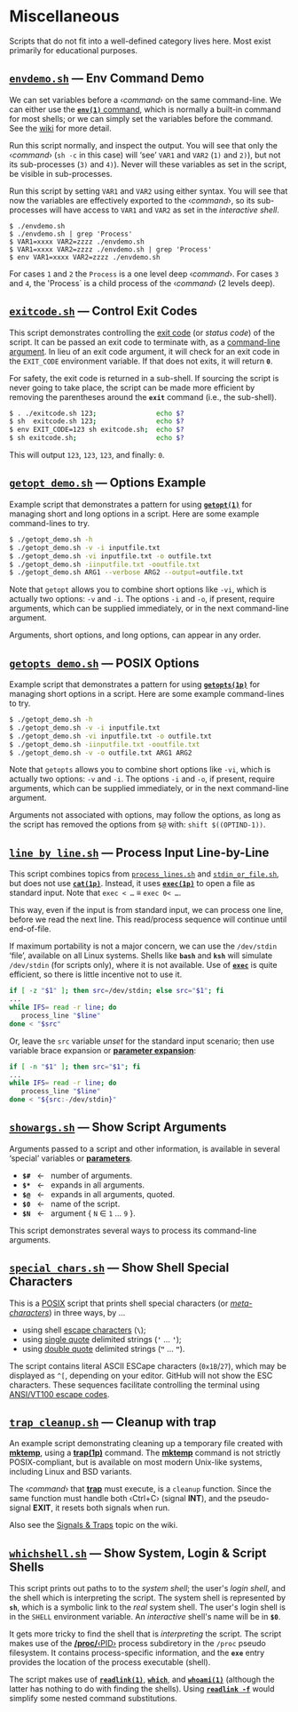 # Miscellaneous

Scripts that do not fit into a well-defined category lives here. Most exist
primarily for educational purposes.

## [`envdemo.sh`][shs1st-misc-envdemo_sh] — Env Command Demo 

We can set variables before a ‹*command*› on the same command-line. We can either use the
 [**`env(1)`** command][man7-env1], which is normally a built-in command for most shells; or we can simply set the variables before the command. See the [wiki][idgh-wiki-variables-env] for more detail.

Run this script normally, and inspect the output. You will see that only the ‹*command*› (`sh -c` in this case) will ‘see’ `VAR1` and `VAR2` (`1)` and `2)`), but not its sub-processes (`3)` and `4)`). Never will these variables as set in the script, be visible in sub-processes.

Run this script by setting `VAR1` and `VAR2` using either syntax. You will see that now the variables are effectively exported to the ‹*command*›, so its sub-processes will have access to `VAR1` and `VAR2` as set in the *interactive shell*.

```{.sh}
$ ./envdemo.sh
$ ./envdemo.sh | grep 'Process'
$ VAR1=xxxx VAR2=zzzz ./envdemo.sh
$ VAR1=xxxx VAR2=zzzz ./envdemo.sh | grep 'Process'
$ env VAR1=xxxx VAR2=zzzz ./envdemo.sh
```

For cases `1` and `2` the `Process` is a one level deep ‹*command*›. For cases `3` and `4`, the 'Process` is a child process of the ‹*command*› (2 levels deep).

[shs1st-misc-envdemo_sh]:
   https://github.com/incusdata/shs1st/blob/main/misc/envdemo.sh
   "GitHub — Incus Data / Shell Script First / Miscellaneous / envdemo.sh"
[man7-env1]:
   https://man7.org/linux/man-pages/man1/env.1.html
   "man7/env(1) — Run a program in a modified environment" 
[idgh-wiki-variables-env]:
   https://github.com/incusdata/shs1st/wiki/20-Variables#command-variables
   "GitHub — Incus Data / Wiki / Variables / Command Variables"

## [`exitcode.sh`][shs1st-misc-exitcode_sh] — Control Exit Codes

This script demonstrates controlling the [exit code][w-exitcode] (or *status
code*) of the script. It can be passed an exit code to terminate with, as a
[command-line argument][idgh-wiki-concepts-cli-arg]. In lieu of an exit code
argument, it will check for an exit code in the `EXIT_CODE` environment
variable. If that does not exits, it will return **`0`**.

For safety, the exit code is returned in a sub-shell. If sourcing the script is
never going to take place, the script can be made more efficient by removing the
parentheses around the **`exit`** command (i.e., the sub-shell).

```sh
$ . ./exitcode.sh 123;               echo $?
$ sh  exitcode.sh 123;               echo $?
$ env EXIT_CODE=123 sh exitcode.sh;  echo $?
$ sh exitcode.sh;                    echo $?
```

This will output `123`, `123`, `123`, and finally: `0`.

[idgh-wiki-concepts-cli-arg]:
   https://github.com/incusdata/shs1st/wiki/01-Basic-Concepts#command-line-arguments
   "GitHub — Incus Data / Shell Script First / Wiki / Basic Concepts / Command-Line Arguments"
[shs1st-misc-exitcode_sh]:
   https://github.com/incusdata/shs1st/blob/main/misc/exitcode.sh
   "GitHub — Incus Data / Shell Script First / Miscellaneous / exitcode.sh"
[w-exitcode]:
   https://en.wikipedia.org/wiki/Exit_status
   "Wikipedia — Exit Status"

## [`getopt_demo.sh`][shs1st-misc-getopt_demo_sh] — Options Example

Example script that demonstrates a pattern for using [**`getopt(1)`**][man7-getopt1] for managing short and long options in a script. Here are some example command-lines to try.

```sh
$ ./getopt_demo.sh -h
$ ./getopt_demo.sh -v -i inputfile.txt
$ ./getopt_demo.sh -vi inputfile.txt -o outfile.txt
$ ./getopt_demo.sh -iinputfile.txt -ooutfile.txt
$ ./getopt_demo.sh ARG1 --verbose ARG2 --output=outfile.txt
```

Note that `getopt` allows you to combine short options like `-vi`, which is actually two options: `-v` and `-i`. The options `-i` and `-o`, if present, require arguments, which can be supplied immediately, or in the next command-line argument.

Arguments, short options, and long options, can appear in any order.

[shs1st-misc-getopt_demo_sh]:
   https://github.com/incusdata/shs1st/blob/main/misc/getopt_demo.sh
   "GitHub — Incus Data / Shell Script First / Miscellaneous / getopt_demo.sh"
[man7-getopt1]:
  https://www.man7.org/linux/man-pages/man1/getopt.1.html 
  "man7/getopt(1) — Parse command-line options (enhanced)"

## [`getopts_demo.sh`][shs1st-misc-getopts_demo_sh] — POSIX Options

Example script that demonstrates a pattern for using [**`getopts(1p)`**][man7-getopts1p] for managing short options in a script. Here are some example command-lines to try.

```sh
$ ./getopt_demo.sh -h
$ ./getopt_demo.sh -v -i inputfile.txt
$ ./getopt_demo.sh -vi inputfile.txt -o outfile.txt
$ ./getopt_demo.sh -iinputfile.txt -ooutfile.txt
$ ./getopt_demo.sh -v -o outfile.txt ARG1 ARG2
```

Note that `getopts` allows you to combine short options like `-vi`, which is actually two options: `-v` and `-i`. The options `-i` and `-o`, if present, require arguments, which can be supplied immediately, or in the next command-line argument.

Arguments not associated with options, may follow the options, as long as the script has removed the options from `$@` with: `shift $((OPTIND-1))`.

[shs1st-misc-getopts_demo_sh]:
   https://github.com/incusdata/shs1st/blob/main/misc/getopts_demo.sh
   "GitHub — Incus Data / Shell Script First / Miscellaneous / getopts_demo.sh"
[man7-getopts1p]:
  https://www.man7.org/linux/man-pages/man1/getopts.1p.html 
  "man7/getopts(1p) — Parse short command-line options"


## [`line_by_line.sh`][shs1st-misc-line_by_line_sh] — Process Input Line-by-Line

This script combines topics from [`process_lines.sh`][shs1st-snip-process_lines] and
[`stdin_or_file.sh`][shs1st-snip-stdin_or_file], but does not use [**`cat(1p)`**][man7-cat1p]. Instead, it uses [**`exec(1p)`**][man7-exec1p] to open a file as standard input. Note that `exec < …` ≡ `exec 0< …`.

This way, even if the input is from standard input, we can process one line, before we read the next line. This read/process sequence will continue until end-of-file.

If maximum portability is not a major concern, we can use the `/dev/stdin` ‘file’, available on all Linux systems. Shells like **`bash`** and **`ksh`** will simulate `/dev/stdin` (for scripts only), where it is not available. Use of [**`exec`**][man7-exec1p] is quite efficient, so there is little incentive not to use it.

```sh
if [ -z "$1" ]; then src=/dev/stdin; else src="$1"; fi
...
while IFS= read -r line; do
   process_line "$line"
done < "$src"
```

Or, leave the `src` variable *unset* for the standard input scenario; then use variable brace expansion or [**parameter expansion**][og-misc-shcmd-parm-exp]:

```sh
if [ -n "$1" ]; then src="$1"; fi
...
while IFS= read -r line; do
   process_line "$line"
done < "${src:-/dev/stdin}"
```

[shs1st-misc-line_by_line_sh]:
   https://github.com/incusdata/shs1st/blob/main/misc/line_by_line.sh
   "GitHub — Incus Data / Shell Script First / Miscellaneous / line_by_line.sh"
[shs1st-snip-process_lines]:
   https://github.com/incusdata/shs1st/tree/main/snip#process_linessh--line-wise-processing
   "GitHub — Incus Data / Shell Script First / Snippets / Line-Wise Processing"
[shs1st-snip-stdin_or_file]:
   https://github.com/incusdata/shs1st/tree/main/snip#stdin_or_filesh--read-standard-input-or-file 
   "GitHub — Incus Data / Shell Script First / Snippets / Line-Wise Processing"
[man7-cat1p]:
   https://man7.org/linux/man-pages/man1/cat.1p.html
   "man7/cat(1p) — Concatenate and print files"
[man7-exec1p]:
   https://man7.org/linux/man-pages/man1/exec.1p.html
   "man7/exec(1p) — Execute commands and open, close, or copy file descriptors"
[og-misc-shcmd-parm-exp]:
   https://pubs.opengroup.org/onlinepubs/9699919799/utilities/V3_chap02.html#tag_18_06_02
   "POSIX — Utilities / Shell Command Language # 2.6.2 Parameter Expansion"

## [`showargs.sh`][shs1st-misc-showargs_sh] — Show Script Arguments 

Arguments passed to a script and other information, is available in several ‘special’ variables or [**parameters**][og-misc-shcmd-parms].

 * **`$#`** &nbsp; ← &nbsp; number of arguments.
 * **`$*`** &nbsp; ← &nbsp; expands in all arguments.
 * **`$@`** &nbsp; ← &nbsp; expands in all arguments, quoted.
 * **`$0`** &nbsp; ← &nbsp; name of the script. 
 * **`$N`** &nbsp; ← &nbsp; argument { `N` ∈ `1` … `9` }.

This script demonstrates several ways to process its command-line arguments. 

[shs1st-misc-showargs_sh]:
   https://github.com/incusdata/shs1st/blob/main/misc/showargs.sh
   "GitHub — Incus Data / Shell Script First / Miscellaneous / showargs.sh"
[og-misc-shcmd-parms]:
   https://pubs.opengroup.org/onlinepubs/9699919799/utilities/V3_chap02.html#tag_18_05_02
   "POSIX — Utilities / Shell Command Language # 2.5.2 Special Parameters"

## [`special_chars.sh`][shs1st-misc-special_chars_sh] — Show Shell Special Characters

This is a [POSIX][w-posix] script that prints shell special characters (or 
[*meta-characters*][bash-def-metachr]) in three ways, by …

 * using shell [escape characters][bash-syn-escape] (**`\`**);
 * using [single quote][bash-syn-squote] delimited strings (**`'`** … **`'`**);
 * using [double quote][bash-syn-dquote] delimited strings (**`"`** … **`"`**). 

The script contains literal ASCII ESCape characters (`0x1B`/`27`), which may be
displayed as `^[`, depending on your editor. GitHub will not show the ESC
characters. These sequences facilitate controlling the terminal using
[ANSI/VT100 escape codes][w-ansi-esc].

[shs1st-misc-special_chars_sh]:
   https://github.com/incusdata/shs1st/blob/main/misc/special_chars.sh
   "GitHub — Incus Data / Shell Script First / Miscellaneous / special_chars.sh"
[bash-syn-escape]:
   https://www.gnu.org/software/bash/manual/bash.html#Escape-Character
   "Bash Manual — Escape Character"
[bash-syn-squote]:
   https://www.gnu.org/software/bash/manual/bash.html#Single-Quotes
   "Bash Manual — Single Quotes"
[bash-syn-dquote]:
   https://www.gnu.org/software/bash/manual/bash.html#Double-Quotes 
   "Bash Manual — Double Quotes"
[bash-def-metachr]:
   https://www.gnu.org/software/bash/manual/bash.html#index-metacharacter
   "Bash Manual — Definitions # metacharacter"
[w-ansi-esc]:
   https://en.wikipedia.org/wiki/ANSI_escape_code
   "Wikipedia — ANSI Escape Code"
[w-posix]:
   https://en.wikipedia.org/wiki/POSIX
   "Wikipedia — POSIX"

## [`trap_cleanup.sh`][shs1st-misc-trap_cleanup_sh] — Cleanup with trap

An example script demonstrating cleaning up a temporary file created with [**mktemp**][man7-mktemp], using a [**trap(1p)**][man7-trap1p] command. The [**mktemp**][man7-mktemp] command is not strictly POSIX-compliant, but is available on most modern Unix-like systems, including Linux and BSD variants.

The ‹*command*› that [**trap**][man7-trap1p] must execute, is a `cleanup` function. Since the same function must handle both ‹Ctrl+C› (signal **INT**), and the pseudo-signal **EXIT**, it resets both signals when run.

Also see the [Signals & Traps][idgh-shs1st-wiki-extra-signals] topic on the wiki.

[shs1st-misc-trap_cleanup_sh]:
   https://github.com/incusdata/shs1st/blob/main/misc/trap_cleanup.sh
   "GitHub — Incus Data / Shell Script First / Miscellaneous / trap_cleanup.sh"
[man7-trap1p]:
   https://www.man7.org/linux/man-pages/man1/trap.1p.html
   "trap(1p) — Trap/Handle signals"
[man7-mktemp]:
   https://man7.org/linux/man-pages/man1/mktemp.1.html
   "mktemp(1) — Create a temporary file or directory"
[idgh-shs1st-wiki-extra-signals]:
   https://github.com/incusdata/shs1st/wiki/Z-Extra-Topics#signals--traps
   "GitHub — Incus Data / Shell Script First / Wiki / Extra Topics # Signals & Traps"

## [`whichshell.sh`][shs1st-misc-whichshell_sh] — Show System, Login & Script Shells

This script prints out paths to to the *system shell*; the user's *login shell*, and the shell which is interpreting the script. The system shell is represented by **`sh`**, which is a symbolic link to the *real* system shell. The user's login shell is in the `SHELL` environment variable. An *interactive* shell's name will be in **`$0`**.

It gets more tricky to find the shell that is *interpreting* the script. The script makes use of the [**/proc/**‹PID›][lkd-procfs-pid] process subdiretory in the `/proc` pseudo filesystem. It contains process-specific information, and the **`exe`** entry provides the location of the process executable (shell).

The script makes use of [**`readlink(1)`**][man7-readlink1], [**`which`**][ss64-which], and [**`whoami(1)`**][man7-whoami1] (although the latter has nothing to do with finding the shells).  Using [**`readlink -f`**][man7-readlink1] would simplify some nested command substitutions.

[shs1st-misc-whichshell_sh]:
   https://github.com/incusdata/shs1st/blob/main/misc/whichshell.sh
   "GitHub — Incus Data / Shell Script First / Miscellaneous / whichshell.sh"
[lkd-procfs-pid]:
   https://www.kernel.org/doc/html/latest/filesystems/proc.html#process-specific-subdirectories
   "Linux Kernel Docs — The /proc Filesystem"
[man7-readlink1]:
   https://man7.org/linux/man-pages/man1/readlink.1.html
   "man7/readlink(1) — Print resolved symbolic links or canonical file names"
[ss64-which]:
   https://ss64.com/bash/which.html
   "ss64/Bash — which — Locate a program file in the user's PATH"
[man7-whoami1]:
   https://man7.org/linux/man-pages/man1/whoami.1.html
   "man7/whoami(1) — Print effective user name"
